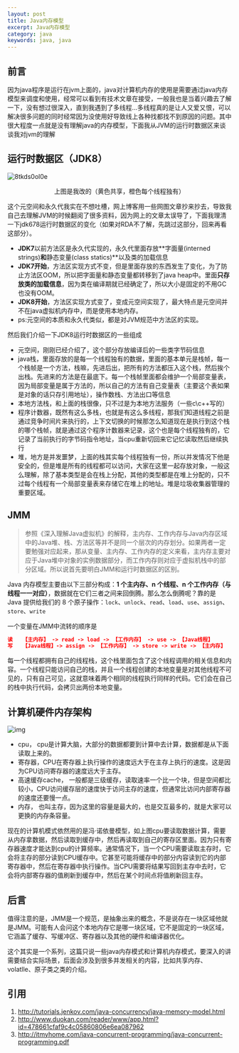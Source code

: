 ```yaml
---
layout: post
title: Java内存模型
excerpt: Java内存模型
category: java
keywords: java, java
---
```


## 前言

因为java程序是运行在jvm上面的，java对计算机内存的使用是需要通过java内存模型来调度和使用，经常可以看到有技术文章在接受，一般我也是当着兴趣去了解一下，没有想过很深入，直到我遇到了多线程...多线程真的是让人又爱又恨，可以解决很多问题的同时经常因为没使用好导致线上各种找都找不到原因的问题。其中很大程度一点就是没有理解java的内存模型，下面我从JVM的运行时数据区来谈谈我对jvm的理解

## 运行时数据区（JDK8）

![8tkds0ol0e](https://mypicgogo.oss-cn-hangzhou.aliyuncs.com/tuchuang20210320183842.png)

<center>上图是我改的（黄色共享，橙色每个线程独有）</center>

这个元空间和永久代我实在不想吐槽，网上博客用一些网图文章抄来抄去，导致我自己去理解JVM的时候翻阅了很多资料，因为网上的文章太误导了，下面我理清一下jdk678运行时数据区的变化（如果对RDA不了解，先跳过这部分，回来再看这部分）。

- **JDK7**以前方法区是永久代实现的，永久代里面存放**字面量(interned strings)**和**静态变量(class statics)**以及类的加载信息
- **JDK7开始**，方法区实现方式不变，但是里面存放的东西发生了变化，为了防止方法区OOM，所以把字面量和静态变量都转移到了java heap中。里面**只存放类的加载信息**，因为类在编译期就已经确定了，所以大小是固定的不用GC也没有OOM。
- **JDK8开始**，方法区实现方式变了，变成元空间实现了，最大特点是元空间并不在java虚拟机内存中，而是使用本地内存。
- ps:元空间的本质和永久代类似，都是对JVM规范中方法区的实现。

然后我们介绍一下JDK8运行时数据区的一些组成

- 元空间，刚刚已经介绍了，这个部分存放编译后的一些类字节码信息
- java栈，里面存放的是每一个线程独有的数据，里面的基本单元是栈帧，每一个栈帧是一个方法，栈嘛，先进后出，把所有的方法都压入这个栈，然后挨个出栈。先进来的方法是在最底下。每一个栈帧里面都会维护一个局部变量表，因为局部变量是属于方法的，所以自己的方法有自己变量表（主要这个表如果是对象的话只存引用地址），操作数栈、方法出口等信息
- 本地方法栈，和上面的栈很像，只不过是为本地方法服务（一些c\c++写的）
- 程序计数器，既然有这么多栈，也就是有这么多线程，那我们知道线程之前是通过竞争时间片来执行的，上下文切换的时候那怎么知道现在是执行到这个栈的哪个栈帧，就是通过这个程序计数器来记录，这个也是每个线程独有的，它记录了当前执行的字节码指令地址，当cpu重新切回来它记忆读取然后继续执行
- 堆，地方是并发噩梦，上面的栈其实每个线程独有一份，所以并发情况下他是安全的，但是堆是所有的线程都可以访问，大家在这里一起存放对象，一般这么理解，除了基本类型是会在栈上分配，其他的类型都是在堆上分配的，只不过每个线程有一个局部变量表来存储它在堆上的地址。堆是垃圾收集器管理的重要区域。

## JMM

> 参照《深入理解Java虚拟机》的解释，主内存、工作内存与Java内存区域中的Java堆、栈、方法区等并不是同一个层次的内存划分。如果两者一定要勉强对应起来，那从变量、主内存、工作内存的定义来看，主内存主要对应于Java堆中对象的实例数据部分，而工作内存则对应于虚拟机栈中的部分区域。所以说首先要明白JMM和运行时数据区的区别。

Java 内存模型主要由以下三部分构成：**1 个主内存、n 个线程、n 个工作内存（与线程一一对应）**，数据就在它们三者之间来回倒腾。那么怎么倒腾呢？靠的是 Java 提供给我们的 8 个原子操作：`lock`、`unlock`、`read`、`load`、`use`、`assign`、`store`、`write`

一个变量在JMM中流转的顺序是

```json
读   【主内存】 -> read -> load -> 【工作内存】 -> use -> 【Java线程】
写   【Java线程】-> assign -> 【工作内存】 -> store -> write -> 【主内存】
```

每一个线程都拥有自己的线程栈，这个栈里面包含了这个线程调用的相关信息和内容。一个线程只能访问自己的栈，并且一个线程创建的本地变量是对其他线程不可见的，只有自己可见，这就意味着两个相同的线程执行同样的代码。它们会在自己的栈中执行代码，会拷贝出两份本地变量。

## 计算机硬件内存架构

![img](https://pic1.zhimg.com/80/v2-67833188e191c5e7a11d34e613ca352c_720w.jpg)

- cpu， cpu是计算大脑，大部分的数据都要到计算中去计算，数据都是从下面读取上来的。
- 寄存器，CPU在寄存器上执行操作的速度远大于在主存上执行的速度。这是因为CPU访问寄存器的速度远大于主存。
- 高速缓存cache， 一般都是三级缓存，读取速率一个比一个块，但是空间都比较小，CPU访问缓存层的速度快于访问主存的速度，但通常比访问内部寄存器的速度还要慢一点。
- 内存， 也叫主存，因为这里的容量是最大的，也是交互最多的，就是大家可以更换的内存条容量。

现在的计算机模式依然用的是冯·诺依曼模型，如上图cpu要读取数据计算，需要从内存拿数据，然后读取到缓存中，然后再读取到自己的寄存区里面。因为只有寄存器速度才能达到cpu的计算频率。通常情况下，当一个CPU需要读取主存时，它会将主存的部分读到CPU缓存中。它甚至可能将缓存中的部分内容读到它的内部寄存器中，然后在寄存器中执行操作。当CPU需要将结果写回到主存中去时，它会将内部寄存器的值刷新到缓存中，然后在某个时间点将值刷新回主存。

## 后言

值得注意的是，JMM是一个规范，是抽象出来的概念，不是说存在一块区域他就是JMM。可能有人会问这个本地内存它是哪一块区域，它不是固定的一块区域，它涵盖了缓存、写缓冲区、寄存器以及其他的硬件和编译器优化。

这个其实是一个系列，这篇只说一些java内存模式和计算机内存模式，要深入的讲需要结合实际场景，后面会涉及到很多并发相关的内容，比如共享内存、volatlle、原子类之类的介绍。

## 引用

1. http://tutorials.jenkov.com/java-concurrency/java-memory-model.html 
2. http://www.duokan.com/reader/www/app.html?id=478661cfaf9c4c05860806e6ea087962
3. http://itmyhome.com/java-concurrent-programming/java-concurrent-programming.pdf